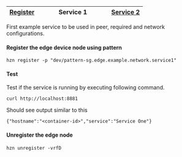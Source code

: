 |[Register](https://github.com/edgedock/example/tree/master/network/register) &nbsp;&nbsp;&nbsp;&nbsp;&nbsp;&nbsp;&nbsp;&nbsp;&nbsp;&nbsp; | **Service 1** |&nbsp;&nbsp;&nbsp;&nbsp;&nbsp;&nbsp;&nbsp;&nbsp;&nbsp;&nbsp; [Service 2](https://github.com/edgedock/example/tree/master/network/register/02-service2) |
|:--|:-:|--:|

First example service to be used in peer, required and network configurations.

#### Register the edge device node using pattern 
```
hzn register -p "dev/pattern-sg.edge.example.network.service1"
```

#### Test
Test if the service is running by executing following command. 
```
curl http://localhost:8881
```

Should see output similar to this
```
{"hostname":"<container-id>","service":"Service One"}
```
#### Unregister the edge node
```
hzn unregister -vrfD
```



